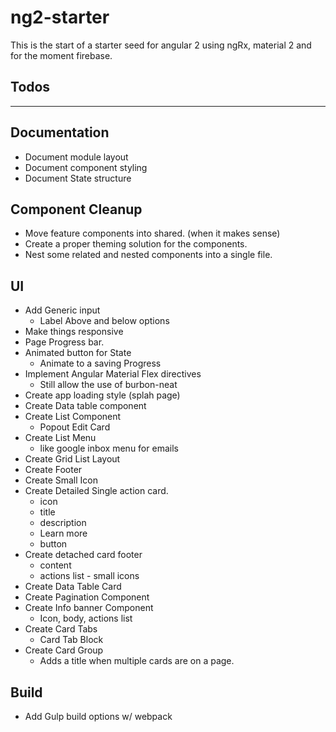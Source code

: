 # ng2-starter

This is the start of a starter seed for angular 2 using ngRx, material 2 and for the moment firebase.



## Todos
----

## Documentation
- Document module layout
- Document component styling
- Document State structure

## Component Cleanup
- Move feature components into shared. (when it makes sense)
- Create a proper theming solution for the components.
- Nest some related and nested components into a single file.

## UI
- Add Generic input
  - Label Above and below options
- Make things responsive
- Page Progress bar.
- Animated button for State
  - Animate to a saving Progress
- Implement Angular Material Flex directives
  - Still allow the use of burbon-neat
- Create app loading style (splah page)
- Create Data table component
- Create List Component
  - Popout Edit Card
- Create List Menu
  - like google inbox menu for emails
- Create Grid List Layout
- Create Footer
- Create Small Icon
- Create Detailed Single action card.
  - icon
  - title
  - description
  - Learn more
  - button
- Create detached card footer
  - content
  - actions list - small icons
- Create Data Table Card
- Create Pagination Component
- Create Info banner Component
  - Icon, body, actions list
- Create Card Tabs
  - Card Tab Block
- Create Card Group
  - Adds a title when multiple cards are on a page.

## Build
- Add Gulp build options w/ webpack
